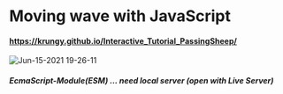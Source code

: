 # Moving wave with JavaScript

#### https://krungy.github.io/Interactive_Tutorial_PassingSheep/

![Jun-15-2021 19-26-11](https://user-images.githubusercontent.com/71081893/122038240-5c673b80-ce10-11eb-98f2-a77963d01cbc.gif)

##### EcmaScript-Module(ESM) ... need local server (open with Live Server)
